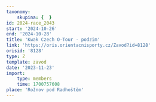 ```yaml
---
taxonomy:
    skupina: {  }
id: 2024-race_2043
start: '2024-10-26'
end: '2024-10-28'
title: 'Kwak Czech O-Tour - podzim'
link: 'https://oris.orientacnisporty.cz/Zavod?id=8128'
orisid: '8128'
type: Z
template: zavod
date: '2023-11-23'
import:
    type: members
    time: 1700757608
place: 'Rožnov pod Radhoštěm'
---
```


